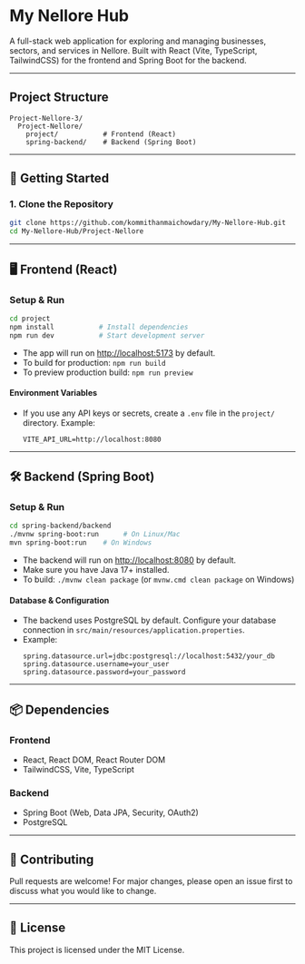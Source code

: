 # My Nellore Hub

A full-stack web application for exploring and managing businesses, sectors, and services in Nellore. Built with React (Vite, TypeScript, TailwindCSS) for the frontend and Spring Boot for the backend.

---

## Project Structure

```
Project-Nellore-3/
  Project-Nellore/
    project/           # Frontend (React)
    spring-backend/    # Backend (Spring Boot)
```

---

## 🚀 Getting Started

### 1. Clone the Repository
```sh
git clone https://github.com/kommithanmaichowdary/My-Nellore-Hub.git
cd My-Nellore-Hub/Project-Nellore
```

---

## 🖥️ Frontend (React)

### Setup & Run
```sh
cd project
npm install           # Install dependencies
npm run dev           # Start development server
```

- The app will run on [http://localhost:5173](http://localhost:5173) by default.
- To build for production: `npm run build`
- To preview production build: `npm run preview`

#### Environment Variables
- If you use any API keys or secrets, create a `.env` file in the `project/` directory. Example:
  ```env
  VITE_API_URL=http://localhost:8080
  ```

---

## 🛠️ Backend (Spring Boot)

### Setup & Run
```sh
cd spring-backend/backend
./mvnw spring-boot:run      # On Linux/Mac
mvn spring-boot:run    # On Windows
```

- The backend will run on [http://localhost:8080](http://localhost:8080) by default.
- Make sure you have Java 17+ installed.
- To build: `./mvnw clean package` (or `mvnw.cmd clean package` on Windows)

#### Database & Configuration
- The backend uses PostgreSQL by default. Configure your database connection in `src/main/resources/application.properties`.
- Example:
  ```properties
  spring.datasource.url=jdbc:postgresql://localhost:5432/your_db
  spring.datasource.username=your_user
  spring.datasource.password=your_password
  ```

---

## 📦 Dependencies

### Frontend
- React, React DOM, React Router DOM
- TailwindCSS, Vite, TypeScript

### Backend
- Spring Boot (Web, Data JPA, Security, OAuth2)
- PostgreSQL

---

## 🤝 Contributing
Pull requests are welcome! For major changes, please open an issue first to discuss what you would like to change.

---

## 📄 License
This project is licensed under the MIT License. 
